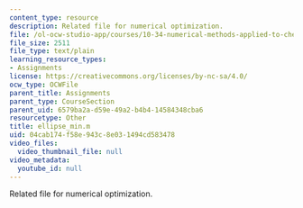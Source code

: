 ```yaml
---
content_type: resource
description: Related file for numerical optimization.
file: /ol-ocw-studio-app/courses/10-34-numerical-methods-applied-to-chemical-engineering-fall-2005/04cab174f58e943c8e031494cd583478_ellipse_min.m
file_size: 2511
file_type: text/plain
learning_resource_types:
- Assignments
license: https://creativecommons.org/licenses/by-nc-sa/4.0/
ocw_type: OCWFile
parent_title: Assignments
parent_type: CourseSection
parent_uid: 6579ba2a-d59e-49a2-b4b4-14584348cba6
resourcetype: Other
title: ellipse_min.m
uid: 04cab174-f58e-943c-8e03-1494cd583478
video_files:
  video_thumbnail_file: null
video_metadata:
  youtube_id: null
---
```

Related file for numerical optimization.